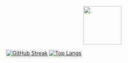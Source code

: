 <div id="header" align="center">
  <img src="https://c.tenor.com/8Qlx6iFGFrMAAAAi/goose-pepe-the-frog.gif" width="100"/>
</div>

[![GitHub Streak](https://github-readme-streak-stats.herokuapp.com?user=mencretsu&theme=dark&background=000000)](https://git.io/streak-stats) 
[![Top Langs](https://github-readme-stats.vercel.app/api/top-langs/?username=mencretsu&layout=compact)](https://github.com/mencretsu/github-readme-stats)

